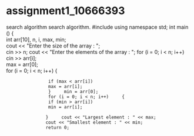 # assignment1_10666393
search algorithm 
search algorithm.                                                               #include<iostream> 
  using namespace std;
  int main () {  
  int arr[10], n, i, max, min;  
  cout << "Enter the size of the array : ";  
  cin >> n;     cout << "Enter the elements of the array : "; 
  for (i = 0; i < n; i++)      
                    cin >> arr[i];  
  max = arr[0];   
  for (i = 0; i < n; i++)     {  
                    
                   
                    if (max < arr[i])   
                    max = arr[i];   
                    }     min = arr[0]; 
                    for (i = 0; i < n; i++)     {    
                    if (min > arr[i])       
                    min = arr[i];  
        
                   }     cout << "Largest element : " << max;  
                   cout << "Smallest element : " << min;   
                   return 0;

